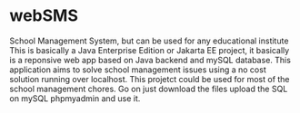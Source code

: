 # webSMS
School Management System, but can be used for any educational institute
This is basically a Java Enterprise Edition or Jakarta EE project, it basically is a reponsive web app based on Java backend and mySQL database.
This application aims to solve school management issues using a no cost solution running over localhost.
This projetct could be used for most of the school management chores.
Go on just download the files upload the SQL on mySQL phpmyadmin and use it.
